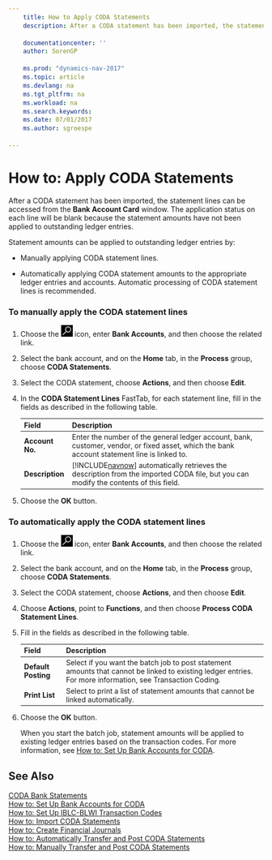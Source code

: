```yaml
---
    title: How to Apply CODA Statements 
    description: After a CODA statement has been imported, the statement lines can be accessed from the **Bank Account Card** window. The application status on each line will be blank because the statement amounts have not been applied to outstanding ledger entries.
    
    documentationcenter: ''
    author: SorenGP

    ms.prod: "dynamics-nav-2017"
    ms.topic: article
    ms.devlang: na
    ms.tgt_pltfrm: na
    ms.workload: na
    ms.search.keywords:
    ms.date: 07/01/2017
    ms.author: sgroespe

---
```

# How to: Apply CODA Statements
After a CODA statement has been imported, the statement lines can be accessed from the **Bank Account Card** window. The application status on each line will be blank because the statement amounts have not been applied to outstanding ledger entries.  
  
 Statement amounts can be applied to outstanding ledger entries by:  
  
-   Manually applying CODA statement lines.  
  
-   Automatically applying CODA statement amounts to the appropriate ledger entries and accounts. Automatic processing of CODA statement lines is recommended.  
  
### To manually apply the CODA statement lines  
  
1.  Choose the ![Search for Page or Report](../../media/ui-search/search_small.png "Search for Page or Report icon") icon, enter **Bank Accounts**, and then choose the related link.  
  
2.  Select the bank account, and on the **Home** tab, in the **Process** group, choose **CODA Statements**.  
  
3.  Select the CODA statement, choose **Actions**, and then choose **Edit**.  
  
4.  In the **CODA Statement Lines** FastTab, for each statement line, fill in the fields as described in the following table.  
  
    |Field|Description|  
    |---------------------------------|---------------------------------------|  
    |**Account No.**|Enter the number of the general ledger account, bank, customer, vendor, or fixed asset, which the bank account statement line is linked to.|  
    |**Description**|[!INCLUDE[navnow](../../includes/navnow_md.md)] automatically retrieves the description from the imported CODA file, but you can modify the contents of this field.|  
  
5.  Choose the **OK** button.  
  
### To automatically apply the CODA statement lines  
  
1.  Choose the ![Search for Page or Report](../../media/ui-search/search_small.png "Search for Page or Report icon") icon, enter **Bank Accounts**, and then choose the related link.  
  
2.  Select the bank account, and on the **Home** tab, in the **Process** group, choose **CODA Statements**.  
  
3.  Select the CODA statement, choose **Actions**, and then choose **Edit**.  
  
4.  Choose **Actions**, point to **Functions**, and then choose **Process CODA Statement Lines**.  
  
5.  Fill in the fields as described in the following table.  
  
    |Field|Description|  
    |---------------------------------|---------------------------------------|  
    |**Default Posting**|Select if you want the batch job to post statement amounts that cannot be linked to existing ledger entries. For more information, see Transaction Coding.|  
    |**Print List**|Select to print a list of statement amounts that cannot be linked automatically.|  
  
6.  Choose the **OK** button.  
  
     When you start the batch job, statement amounts will be applied to existing ledger entries based on the transaction codes. For more information, see [How to: Set Up Bank Accounts for CODA](how-to-set-up-bank-accounts-for-coda.md).  
  
## See Also  
 [CODA Bank Statements](coda-bank-statements.md)   
 [How to: Set Up Bank Accounts for CODA](how-to-set-up-bank-accounts-for-coda.md)   
 [How to: Set Up IBLC-BLWI Transaction Codes](how-to-set-up-iblc-blwi-transaction-codes.md)   
 [How to: Import CODA Statements](how-to-import-coda-statements.md)   
 [How to: Create Financial Journals](how-to-create-financial-journals.md)   
 [How to: Automatically Transfer and Post CODA Statements](how-to-automatically-transfer-and-post-coda-statements.md)   
 [How to: Manually Transfer and Post CODA Statements](how-to-manually-transfer-and-post-coda-statements.md)